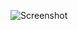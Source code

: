 ![Screenshot](https://raw.githubusercontent.com/Cryakl/Ultimate-RAT-Collection/refs/heads/main/AlusinusRat/Alusinus%20RAT%20v0.8/Screenshot.png)
